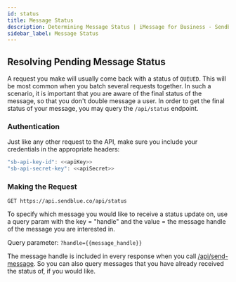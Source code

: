 ```yaml
---
id: status
title: Message Status
description: Determining Message Status | iMessage for Business - Sendblue
sidebar_label: Message Status
---
```


## Resolving Pending Message Status

A request you make will usually come back with a status of `QUEUED`. This will be most common when you batch several requests together. In such a scenario, it is important that you are aware of the final status of the message, so that you don't double message a user. In order to get the final status of your message, you may query the `/api/status` endpoint.

### Authentication

Just like any other request to the API, make sure you include your credentials in the appropriate headers:

```js
"sb-api-key-id": <<apiKey>>
"sb-api-secret-key": <<apiSecret>>
```

### Making the Request

`GET https://api.sendblue.co/api/status`

To specify which message you would like to receive a status update on, use a query param with the key = "handle" and the value = the message handle of the message you are interested in.

Query parameter: `?handle={{message_handle}}`

The message handle is included in every response when you call [/api/send-message](outbound.md). So you can also query messages that you have already received the status of, if you would like.
